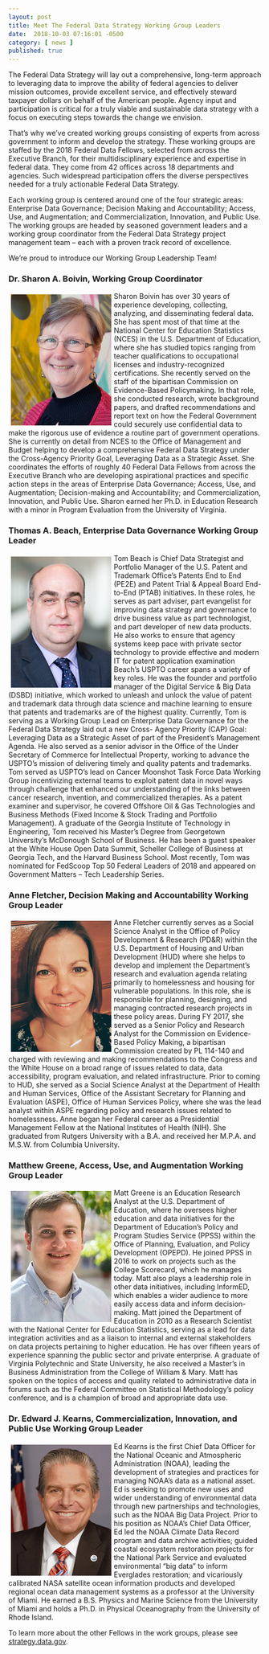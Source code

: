 ```yaml
---
layout: post
title: Meet The Federal Data Strategy Working Group Leaders
date:  2018-10-03 07:16:01 -0500
category: [ news ]
published: true
---
```


The Federal Data Strategy will lay out a comprehensive, long-term approach to leveraging data to improve the ability of federal agencies to deliver mission outcomes, provide excellent service, and effectively steward taxpayer dollars on behalf of the American people.  Agency input and participation is critical for a truly viable and sustainable data strategy with a focus on executing steps towards the change we envision.  

That’s why we’ve created working groups consisting of experts from across government to inform and develop the strategy. These working groups are staffed by the 2018 Federal Data Fellows, selected from across the Executive Branch, for their multidisciplinary experience and expertise in federal data. They come from 42 offices across 18 departments and agencies.  Such widespread participation offers the diverse perspectives needed for a truly actionable Federal Data Strategy.

Each working group is centered around one of the four strategic areas: Enterprise Data Governance; Decision Making and Accountability; Access, Use, and Augmentation; and Commercialization, Innovation, and Public Use. The working groups are headed by seasoned government leaders and a working group coordinator from the Federal Data Strategy project management team – each with a proven track record of excellence.

We’re proud to introduce our Working Group Leadership Team!
 
### Dr. Sharon A. Boivin, Working Group Coordinator

<img src="/assets/img/team/sharon-boivin.jpg" alt="Sharon A. Boivin" border="0" align="left" hspace="5" vspace="5" width="200" height="261">Sharon Boivin has over 30 years of experience developing, collecting, analyzing, and disseminating federal data. She has spent most of that time at the National Center for Education Statistics (NCES) in the U.S. Department of Education, where she has studied topics ranging from teacher qualifications to occupational licenses and industry-recognized certifications. She recently served on the staff of the bipartisan Commission on Evidence-Based Policymaking. In that role, she conducted research, wrote background papers, and drafted recommendations and report text on how the Federal Government could securely use confidential data to make the rigorous use of evidence a routine part of government operations. She is currently on detail from NCES to the Office of Management and Budget helping to develop a comprehensive Federal Data Strategy under the Cross-Agency Priority Goal, Leveraging Data as a Strategic Asset. She coordinates the efforts of roughly 40 Federal Data Fellows from across the Executive Branch who are developing aspirational practices and specific action steps in the areas of Enterprise Data Governance; Access, Use, and Augmentation; Decision-making and Accountability; and Commercialization, Innovation, and Public Use. Sharon earned her Ph.D. in Education Research with a minor in Program Evaluation from the University of Virginia.

### Thomas A. Beach, Enterprise Data Governance Working Group Leader

<img src="/assets/img/team/tom-beach.jpg" alt="Tom Beach" border="0" align="left" hspace="5" vspace="5" width="200" height="261">Tom Beach is Chief Data Strategist and Portfolio Manager of the U.S. Patent and Trademark Office’s Patents End to End (PE2E) and Patent Trial & Appeal Board End-to-End (PTAB) initiatives. In these roles, he serves as part adviser, part evangelist for improving data strategy and governance to drive business value as part technologist, and part developer of new data products. He also works to ensure that agency systems keep pace with private sector technology to provide effective and modern IT for patent application examination Beach’s USPTO career spans a variety of key roles. He was the founder and portfolio manager of the Digital Service & Big Data (DSBD) initiative, which worked to unleash and unlock the value of patent and trademark data through data science and machine learning to ensure that patents and trademarks are of the highest quality. Currently, Tom is serving as a Working Group Lead on Enterprise Data Governance for the Federal Data Strategy laid out a new Cross- Agency Priority (CAP) Goal: Leveraging Data as a Strategic Asset of part of the President’s Management Agenda. He also served as a senior advisor in the Office of the Under Secretary of Commerce for Intellectual Property, working to advance the USPTO’s mission of delivering timely and quality patents and trademarks. Tom served as USPTO’s lead on Cancer Moonshot Task Force Data Working Group incentivizing external teams to exploit patent data in novel ways through challenge that enhanced our understanding of the links between cancer research, invention, and commercialized therapies. As a patent examiner and supervisor, he covered Offshore Oil & Gas Technologies and Business Methods (Fixed Income & Stock Trading and Portfolio Management). A graduate of the Georgia Institute of Technology in Engineering, Tom received his Master’s Degree from Georgetown University’s McDonough School of Business. He has been a guest speaker at the White House Open Data Summit, Scheller College of Business at Georgia Tech, and the Harvard Business School. Most recently, Tom was nominated for FedScoop Top 50 Federal Leaders of 2018 and appeared on Government Matters – Tech Leadership Series.

### Anne Fletcher, Decision Making and Accountability Working Group Leader

<img src="/assets/img/team/anne-fletcher.jpg" alt="Anne Fletcher" border="0" align="left" hspace="5" vspace="5" width="200" height="261">Anne Fletcher currently serves as a Social Science Analyst in the Office of Policy Development & Research (PD&R) within the U.S. Department of Housing and Urban Development (HUD) where she helps to develop and implement the Department’s research and evaluation agenda relating primarily to homelessness and housing for vulnerable populations. In this role, she is responsible for planning, designing, and managing contracted research projects in these policy areas. During FY 2017, she served as a Senior Policy and Research Analyst for the Commission on Evidence-Based Policy Making, a bipartisan Commission created by PL 114-140 and charged with reviewing and making recommendations to the Congress and the White House on a broad range of issues related to data, data accessibility, program evaluation, and related infrastructure.  Prior to coming to HUD, she served as a Social Science Analyst at the Department of Health and Human Services, Office of the Assistant Secretary for Planning and Evaluation (ASPE), Office of Human Services Policy, where she was the lead analyst within ASPE regarding policy and research issues related to homelessness. Anne began her Federal career as a Presidential Management Fellow at the National Institutes of Health (NIH). She graduated from Rutgers University with a B.A. and received her M.P.A. and M.S.W. from Columbia University.

### Matthew Greene, Access, Use, and Augmentation Working Group Leader

<img src="/assets/img/team/matt-greene.jpg" alt="Matthew Greene" border="0" align="left" hspace="5" vspace="5" width="200" height="261">Matt Greene is an Education Research Analyst at the U.S. Department of Education, where he oversees higher education and data initiatives for the Department of Education’s Policy and Program Studies Service (PPSS) within the Office of Planning, Evaluation, and Policy Development (OPEPD). He joined PPSS in 2016 to work on projects such as the College Scorecard, which he manages today. Matt also plays a leadership role in other data initiatives, including InformED, which enables a wider audience to more easily access data and inform decision-making. Matt joined the Department of Education in 2010 as a Research Scientist with the National Center for Education Statistics, serving as a lead for data integration activities and as a liaison to internal and external stakeholders on data projects pertaining to higher education. He has over fifteen years of experience spanning the public sector and private enterprise. A graduate of Virginia Polytechnic and State University, he also received a Master’s in Business Administration from the College of William & Mary.  Matt has spoken on the topics of access and quality related to administrative data in forums such as the Federal Committee on Statistical Methodology’s policy conference, and is a champion of broad and appropriate data use.

### Dr. Edward J. Kearns, Commercialization, Innovation, and Public Use Working Group Leader

<img src="/assets/img/team/ed-kearns.jpg" alt="Edward J. Kearns" border="0" align="left" hspace="5" vspace="5" width="200" height="261">Ed Kearns is the first Chief Data Officer for the National Oceanic and Atmospheric Administration (NOAA), leading the development of strategies and practices for managing NOAA’s data as a national asset. Ed is seeking to promote new uses and wider understanding of environmental data through new partnerships and technologies, such as the NOAA Big Data Project. Prior to his position as NOAA’s Chief Data Officer, Ed led the NOAA Climate Data Record program and data archive activities; guided coastal ecosystem restoration projects for the National Park Service and evaluated environmental “big data” to inform Everglades restoration; and vicariously calibrated NASA satellite ocean information products and developed regional ocean data management systems as a professor at the University of Miami. He earned a B.S. Physics and Marine Science from the University of Miami and holds a Ph.D. in Physical Oceanography from the University of Rhode Island.

To learn more about the other Fellows in the work groups, please see [strategy.data.gov](https://strategy.data.gov/team/). 
